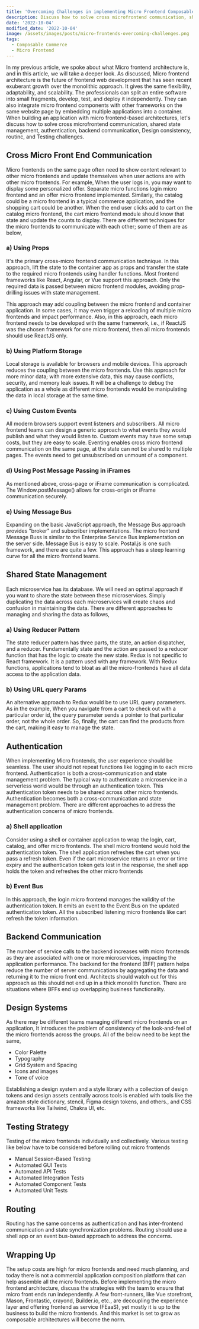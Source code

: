 ```yaml
---
title: 'Overcoming Challenges in implementing Micro Frontend Composable Architectures'
description: Discuss how to solve cross microfrontend communication, shared state management, authentication, backend communication, Design consistency, routinc, and Testing challenges.
date: '2022-10-04'
modified_date: '2022-10-04'
image: /assets/images/posts/micro-frontends-overcoming-challenges.png
tags:
  - Composable Commerce
  - Micro Frontend
---
```


In my previous article, we spoke about what Micro frontend architecture is, and in this article, we will take a deeper look. As discussed, Micro frontend architecture is the future of frontend web development that has seen recent exuberant growth over the monolithic approach. It gives the same flexibility, adaptability, and scalability. The professionals can split an entire software into small fragments, develop, test, and deploy it independently. They can also integrate micro frontend components with other frameworks on the same website page by embedding multiple applications into a container.
When building an application with micro frontend-based architectures, let's discuss how to solve cross microfrontend communication, shared state management, authentication, backend communication, Design consistency, routinc, and Testing challenges.

## Cross Micro Front End Communication

Micro frontends on the same page often need to show content relevant to other micro frontends and update themselves when user actions are with other micro frontends. For example, When the user logs in, you may want to display some personalized offer. Separate micro functions login micro frontend and an offer micro frontend implemented. Similarly, the catalog could be a micro frontend in a typical commerce application, and the shopping cart could be another. When the end user clicks add to cart on the catalog micro frontend, the cart micro frontend module should know that state and update the counts to display. There are different techniques for the micro frontends to communicate with each other; some of them are as below, 

### a) Using Props

It's the primary cross-micro frontend communication technique. In this approach, lift the state to the container app as props and transfer the state to the required micro frontends using handler functions. Most frontend frameworks like React, Angular, or Vue support this approach. Only the required data is passed between micro frontend modules, avoiding prop-drilling issues with state management.

This approach may add coupling between the micro frontend and container application. In some cases, it may even trigger a reloading of multiple micro frontends and impact performance. Also, in this approach, each micro frontend needs to be developed with the same framework, i.e., if ReactJS was the chosen framework for one micro frontend, then all micro frontends should use ReactJS only.

### b) Using Platform Storage

Local storage is available for browsers and mobile devices. This approach reduces the coupling between the micro frontends. Use this approach for more minor data; with more extensive data, this may cause conflicts, security, and memory leak issues. It will be a challenge to debug the application as a whole as different micro frontends would be manipulating the data in local storage at the same time. 

### c) Using Custom Events

All modern browsers support event listeners and subscribers. All micro frontend teams can design a generic approach to what events they would publish and what they would listen to. Custom events may have some setup costs, but they are easy to scale. Eventing enables cross micro frontend communication on the same page, at the state can not be shared to multiple pages. The events need to get unsubscribed on unmount of a component.

### d) Using Post Message Passing in iFrames

As mentioned above, cross-page or iFrame communication is complicated. The Window.postMessage() allows for cross-origin or iFrame communication securely.

### e) Using Message Bus

Expanding on the basic JavaScript approach, the Message Bus approach provides "broker" and subscriber implementations. The micro frontend Message Buss is similar to the Enterprise Service Bus implementation on the server side. Message Bus is easy to scale. Postal.js is one such framework, and there are quite a few. This approach has a steep learning curve for all the micro frontend teams.

## Shared State Management

Each microservice has its database. We will need an optimal approach if you want to share the state between these microservices. Simply duplicating the data across each microservices will create chaos and confusion in maintaining the data. There are different approaches to managing and sharing the data as follows,
 
### a) Using Reducer Pattern

The state reducer pattern has three parts, the state, an action dispatcher, and a reducer. Fundamentally state and the action are passed to a reducer function that has the logic to create the new state. Redux is not specific to React framework. It is a pattern used with any framework. With Redux functions, applications tend to bloat as all the micro-frontends have all data access to the application data.

### b) Using URL query Params

An alternative approach to Redux would be to use URL query parameters. As in the example, When you navigate from a cart to check out with a particular order id, the query parameter sends a pointer to that particular order, not the whole order. So, finally, the cart can find the products from the cart, making it easy to manage the state. 

## Authentication

When implementing Micro frontends, the user experience should be seamless. The user should not repeat functions like logging in to each micro frontend. Authentication is both a cross-communication and state management problem. The typical way to authenticate a microservice in a serverless world would be through an authentication token. This authentication token needs to be shared across other micro frontends. Authentication becomes both a cross-communication and state management problem. There are different approaches to address the authentication concerns of micro frontends.

### a) Shell application

Consider using a shell or container application to wrap the login, cart, catalog, and offer micro frontends. The shell micro frontend would hold the authentication token. The shell application refreshes the cart when you pass a refresh token. Even if the cart microservice returns an error or time expiry and the authentication token gets lost in the response, the shell app holds the token and refreshes the other micro frontends

### b) Event Bus

In this approach, the login micro frontend manages the validity of the authentication token. It emits an event to the Event Bus on the updated authentication token. All the subscribed listening micro frontends like cart refresh the token information.

## Backend Communication

The number of service calls to the backend increases with micro frontends as they are associated with one or more microservices, impacting the application performance. The backend for the frontend (BFF) pattern helps reduce the number of server communications by aggregating the data and returning it to the micro front end. Architects should watch out for this approach as this should not end up in a thick monolith function. There are situations where BFFs end up overlapping business functionality.

## Design Systems
As there may be different teams managing different micro frontends on an application, It introduces the problem of consistency of the look-and-feel of the micro frontends across the groups. All of the below need to be kept the same,

- Color Palette
- Typography
- Grid System and Spacing
- Icons and images
- Tone of voice

Establishing a design system and a style library with a collection of design tokens and design assets centrally across tools is enabled with tools like the amazon style dictionary, stencil,  Figma design tokens, and others., and CSS frameworks like Tailwind, Chakra UI, etc.

## Testing Strategy

Testing of the micro frontends individually and collectively. Various testing like below have to be considered before rolling out micro frontends 

- Manual Session-Based Testing
- Automated GUI Tests
- Automated API Tests
- Automated Integration Tests
- Automated Component Tests
- Automated Unit Tests 

## Routing

Routing has the same concerns as authentication and has inter-frontend communication and state synchronization problems. Routing should use a shell app or an event bus-based approach to address the concerns. 

## Wrapping Up

The setup costs are high for micro frontends and need much planning, and today there is not a commercial application composition platform that can help assemble all the micro frontends. Before implementing the micro frontend architecture, discuss the strategies with the team to ensure that micro front ends run independently. A few front-runners, like Vue storefront, Mason, Frontastic, crayond, Builder.io, etc., are decoupling the experience layer and offering frontend as service (FEaaS), yet mostly it is up to the business to build the micro frontends. And this market is set to grow as composable architectures will become the norm.
